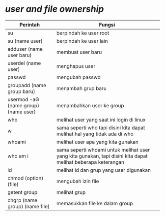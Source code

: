 # *user and file ownership*

| Perintah | Fungsi |
|---       |---     |
|su | berpindah ke user root |
|su (name user) | berpindah ke user lain |
|adduser (name user baru) | membuat user baru |
|userdel (name user) | menghapus user|
|passwd | mengubah passwd |
|groupadd (name group baru) | menambah grup baru |
|usermod -aG (name group) (name user)| menambahkan user ke group |
|who | melihat user yang saat ini login di linux|
|w |sama seperti who tapi disini kita dapat melihat hal yang tidak ada di who|
|whoami|melihat user apa yang kita gunakan|
|who am i | sama seperti whoami untuk melihat user yang kita gunakan, tapi disini kita dapat melihat beberapa keterangan |
|id | melihat id dan grup yang user digunakan|
|chmod (option) (file) | mengubah izin file |
|getent group | melihat grup |
|chgrp (name group) (name file)| memasukkan file ke dalam group|
